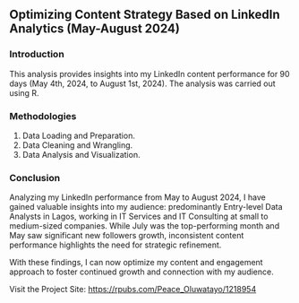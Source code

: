 ## Optimizing Content Strategy Based on LinkedIn Analytics (May-August 2024)
### Introduction
This analysis provides insights into my LinkedIn content performance for 90 days (May 4th, 2024, to August 1st, 2024). The analysis was carried out using R.

### Methodologies
1. Data Loading and Preparation.
2. Data Cleaning and Wrangling.
3. Data Analysis and Visualization.

### Conclusion
Analyzing my LinkedIn performance from May to August 2024, I have gained valuable insights into my audience: predominantly Entry-level Data Analysts in Lagos, working in IT Services and IT Consulting at small to medium-sized companies. While July was the top-performing month and May saw significant new followers growth, inconsistent content performance highlights the need for strategic refinement.

With these findings, I can now optimize my content and engagement approach to foster continued growth and connection with my audience.


Visit the Project Site: https://rpubs.com/Peace_Oluwatayo/1218954
